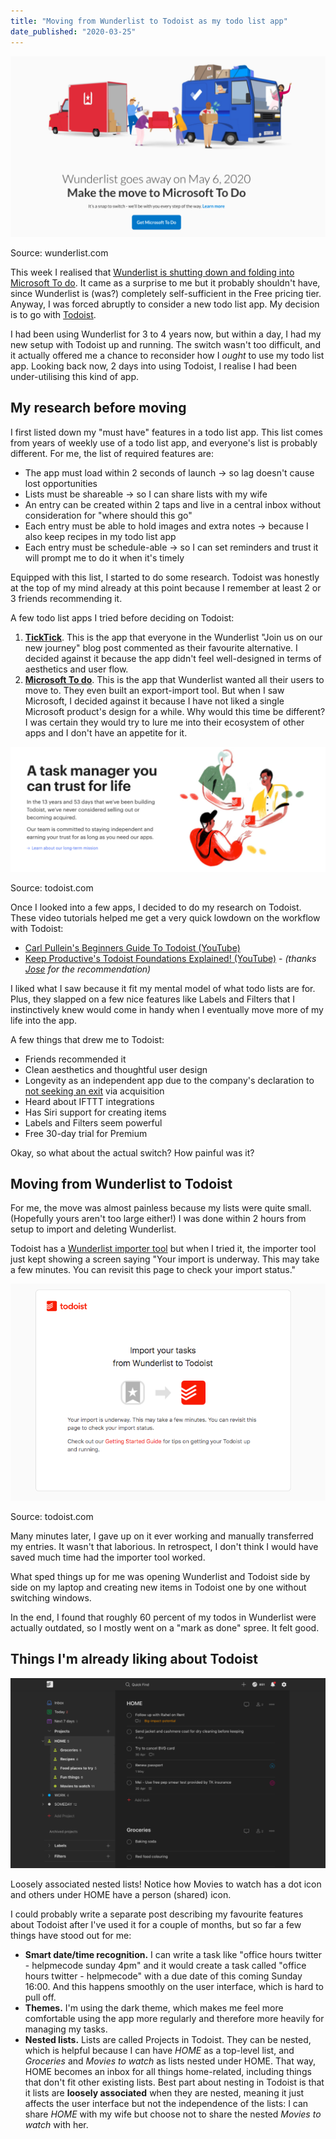 ```yaml
---
title: "Moving from Wunderlist to Todoist as my todo list app"
date_published: "2020-03-25"
---
```


![wunderlist is becoming microsoft to do](images/wunderlist-is-becoming-microsoft-to-do-1024x588.png)

Source: wunderlist.com

This week I realised that [Wunderlist is shutting down and folding into Microsoft To do](https://www.wunderlist.com/blog/join-us-on-our-new-journey/). It came as a surprise to me but it probably shouldn't have, since Wunderlist is (was?) completely self-sufficient in the Free pricing tier. Anyway, I was forced abruptly to consider a new todo list app. My decision is to go with [Todoist](https://todoist.com/).

I had been using Wunderlist for 3 to 4 years now, but within a day, I had my new setup with Todoist up and running. The switch wasn't too difficult, and it actually offered me a chance to reconsider how I _ought_ to use my todo list app. Looking back now, 2 days into using Todoist, I realise I had been under-utilising this kind of app.

## My research before moving

I first listed down my "must have" features in a todo list app. This list comes from years of weekly use of a todo list app, and everyone's list is probably different. For me, the list of required features are:

- The app must load within 2 seconds of launch → so lag doesn't cause lost opportunities
- Lists must be shareable → so I can share lists with my wife
- An entry can be created within 2 taps and live in a central inbox without consideration for "where should this go"
- Each entry must be able to hold images and extra notes → because I also keep recipes in my todo list app
- Each entry must be schedule-able → so I can set reminders and trust it will prompt me to do it when it's timely

Equipped with this list, I started to do some research. Todoist was honestly at the top of my mind already at this point because I remember at least 2 or 3 friends recommending it.

A few todo list apps I tried before deciding on Todoist:

1. [**TickTick**](https://ticktick.com/). This is the app that everyone in the Wunderlist "Join us on our new journey" blog post commented as their favourite alternative. I decided against it because the app didn't feel well-designed in terms of aesthetics and user flow.
2. [**Microsoft To do**](https://todo.microsoft.com/tasks/). This is the app that Wunderlist wanted all their users to move to. They even built an export-import tool. But when I saw Microsoft, I decided against it because I have not liked a single Microsoft product's design for a while. Why would this time be different? I was certain they would try to lure me into their ecosystem of other apps and I don't have an appetite for it.

![todoist mission on their website says that their mission is to be independent](images/todoist-mission-to-be-independent-1024x406.png)

Source: todoist.com

Once I looked into a few apps, I decided to do my research on Todoist. These video tutorials helped me get a very quick lowdown on the workflow with Todoist:

- [Carl Pullein's Beginners Guide To Todoist (YouTube)](https://www.youtube.com/watch?v=XkNrk77I9lI)
- [Keep Productive's Todoist Foundations Explained! (YouTube)](https://www.youtube.com/watch?v=qc8oocQQH8I) - _(thanks [Jose](https://twitter.com/perspectivalean/status/1241699755207667713) for the recommendation)_

I liked what I saw because it fit my mental model of what todo lists are for. Plus, they slapped on a few nice features like Labels and Filters that I instinctively knew would come in handy when I eventually move more of my life into the app.

A few things that drew me to Todoist:

- Friends recommended it
- Clean aesthetics and thoughtful user design
- Longevity as an independent app due to the company's declaration to [not seeking an exit](https://doist.com/blog/no-exit-strategy) via acquisition
- Heard about IFTTT integrations
- Has Siri support for creating items
- Labels and Filters seem powerful
- Free 30-day trial for Premium

Okay, so what about the actual switch? How painful was it?

## Moving from Wunderlist to Todoist

For me, the move was almost painless because my lists were quite small. (Hopefully yours aren't too large either!) I was done within 2 hours from setup to import and deleting Wunderlist.

Todoist has a [Wunderlist importer tool](https://todoist.com/import/wunderlist) but when I tried it, the importer tool just kept showing a screen saying "Your import is underway. This may take a few minutes. You can revisit this page to check your import status."

![todoist wunderlist importer](images/todoist-wunderlist-importer.png)

Source: todoist.com

Many minutes later, I gave up on it ever working and manually transferred my entries. It wasn't that laborious. In retrospect, I don't think I would have saved much time had the importer tool worked.

What sped things up for me was opening Wunderlist and Todoist side by side on my laptop and creating new items in Todoist one by one without switching windows.

In the end, I found that roughly 60 percent of my todos in Wunderlist were actually outdated, so I mostly went on a "mark as done" spree. It felt good.

## Things I'm already liking about Todoist

![what my todoist app looks like at the moment nick ang](images/my-todoist-nick-ang-2-1024x619.png)

Loosely associated nested lists! Notice how Movies to watch has a dot icon and others under HOME have a person (shared) icon.

I could probably write a separate post describing my favourite features about Todoist after I've used it for a couple of months, but so far a few things have stood out for me:

- **Smart date/time recognition.** I can write a task like "office hours twitter - helpmecode sunday 4pm" and it would create a task called "office hours twitter - helpmecode" with a due date of this coming Sunday 16:00. And this happens smoothly on the user interface, which is hard to pull off.
- **Themes.** I'm using the dark theme, which makes me feel more comfortable using the app more regularly and therefore more heavily for managing my tasks.
- **Nested lists.** Lists are called Projects in Todoist. They can be nested, which is helpful because I can have _HOME_ as a top-level list, and _Groceries_ and _Movies to watch_ as lists nested under HOME. That way, HOME becomes an inbox for all things home-related, including things that don't fit other existing lists. Best part about nesting in Todoist is that it lists are **loosely associated** when they are nested, meaning it just affects the user interface but not the independence of the lists: I can share _HOME_ with my wife but choose not to share the nested _Movies to watch_ with her.
